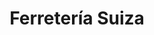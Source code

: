 ---
title: "Ferretería Suiza"
url: /ciudad-autonoma-de-buenos-aires/ferreteria-suiza/
shop: Eisenwaren
---